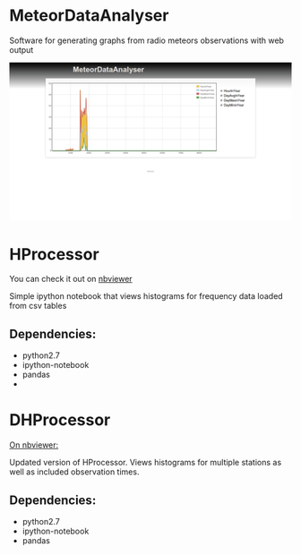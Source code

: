 MeteorDataAnalyser
==================

Software for generating graphs from radio meteors observations with web output

![Screenshot](Screenshot.png)


HProcessor
===================

You can check it out on [nbviewer](http://nbviewer.ipython.org/github/bolidozor/MeteorDataAnalyser/blob/master/iHProcessor.ipynb)

Simple ipython notebook that views histograms for frequency data loaded from csv tables

Dependencies:
-------------
 * python2.7
 * ipython-notebook
 * pandas
 * 
 
DHProcessor
===================

[On nbviewer:](http://nbviewer.ipython.org/github/bolidozor/MeteorDataAnalyser/blob/master/iHProcessor.ipynb)

Updated version of HProcessor. Views histograms for multiple stations as well as included observation times.

Dependencies:
------------- 
 * python2.7
 * ipython-notebook
 * pandas
